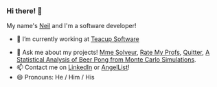 ### Hi there! 👋

My name's [Neil](https://frosty-fermi-9f5bdd.netlify.app/index.html) and I'm a software developer!

- 🔭 I’m currently working at [Teacup Software](https://www.teacupsoftware.com/)
<!-- - 🌱 I’m currently learning Jasmine, TypeScript, and React hooks -->
<!-- - 👯 In collaboration with [Jon Ortiz](https://github.com/JortzFromSchool), [George Tsimis](https://github.com/GGMU1986), and [Matteo Rossant](https://github.com/MRossant). -->
<!-- - 🤔 I’m looking for help with ... -->
- 💬 Ask me about my projects! [Mme Solveur](https://neilywitches.github.io/Madame-Solveur/), [Rate My Profs](https://rate-my-profs.herokuapp.com/#/), [Quitter](https://quittr.herokuapp.com/#/), [A Statistical Analysis of Beer Pong from Monte Carlo Simulations](https://github.com/NeilyWitches/Beer-Pong-Monte-Carlo/blob/master/beer%20pong.pdf).
- 📫 Contact me on [LinkedIn](https://www.linkedin.com/in/neil-pandya-610588187/) or [AngelList](https://angel.co/u/neil-pandya-1)!  
- 😄 Pronouns: He / Him / His
<!-- - ⚡ Fun fact: [My cousin](https://soundcloud.com/obliviga) composed all the music you hear in my game! -->
